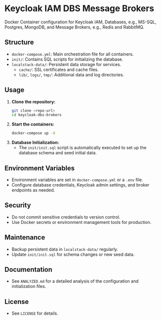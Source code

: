 # Keycloak IAM DBS Message Brokers
Docker Container configuration for Keycloak IAM, Databases, e.g., MS-SQL, Postgres, MongoDB, and Message Brokers, e.g., Redis and RabbitMQ.


## Structure
- `docker-compose.yml`: Main orchestration file for all containers.
- `init/`: Contains SQL scripts for initializing the database.
- `localstack-data/`: Persistent data storage for services.
  - `cache/`: SSL certificates and cache files.
  - `lib/`, `logs/`, `tmp/`: Additional data and log directories.

## Usage
1. **Clone the repository:**
	```bash
	git clone <repo-url>
	cd keycloak-dbs-brokers
	```
2. **Start the containers:**
	```bash
	docker-compose up -d
	```
3. **Database Initialization:**
	- The `init/init.sql` script is automatically executed to set up the database schema and seed initial data.

## Environment Variables
- Environment variables are set in `docker-compose.yml` or a `.env` file.
- Configure database credentials, Keycloak admin settings, and broker endpoints as needed.

## Security
- Do not commit sensitive credentials to version control.
- Use Docker secrets or environment management tools for production.

## Maintenance
- Backup persistent data in `localstack-data/` regularly.
- Update `init/init.sql` for schema changes or new seed data.

## Documentation
- See `ANALYZED.md` for a detailed analysis of the configuration and initialization files.

## License
- See `LICENSE` for details.

